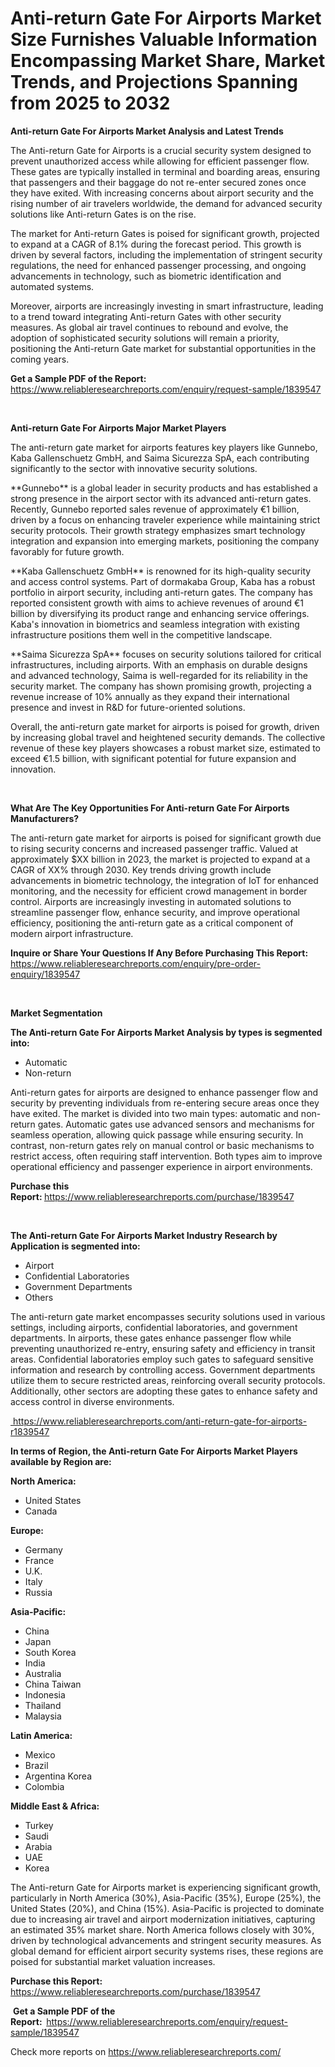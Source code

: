 <p><h1>Anti-return Gate For Airports Market Size Furnishes Valuable Information Encompassing Market Share, Market Trends, and Projections Spanning from 2025 to 2032</h1></p><p><strong>Anti-return Gate For Airports Market Analysis and Latest Trends</strong></p>
<p><p>The Anti-return Gate for Airports is a crucial security system designed to prevent unauthorized access while allowing for efficient passenger flow. These gates are typically installed in terminal and boarding areas, ensuring that passengers and their baggage do not re-enter secured zones once they have exited. With increasing concerns about airport security and the rising number of air travelers worldwide, the demand for advanced security solutions like Anti-return Gates is on the rise.</p><p>The market for Anti-return Gates is poised for significant growth, projected to expand at a CAGR of 8.1% during the forecast period. This growth is driven by several factors, including the implementation of stringent security regulations, the need for enhanced passenger processing, and ongoing advancements in technology, such as biometric identification and automated systems. </p><p>Moreover, airports are increasingly investing in smart infrastructure, leading to a trend toward integrating Anti-return Gates with other security measures. As global air travel continues to rebound and evolve, the adoption of sophisticated security solutions will remain a priority, positioning the Anti-return Gate market for substantial opportunities in the coming years.</p></p>
<p><strong>Get a Sample PDF of the Report:&nbsp;</strong> <a href="https://www.reliableresearchreports.com/enquiry/request-sample/1839547?utm_campaign=2279&utm_medium=2&utm_source=Github&utm_content=ia&utm_term=12042025&utm_id=anti-return-gate-for-airports">https://www.reliableresearchreports.com/enquiry/request-sample/1839547</a></p>
<p>&nbsp;</p>
<p><strong>Anti-return Gate For Airports Major Market Players</strong></p>
<p><p>The anti-return gate market for airports features key players like Gunnebo, Kaba Gallenschuetz GmbH, and Saima Sicurezza SpA, each contributing significantly to the sector with innovative security solutions.</p><p>**Gunnebo** is a global leader in security products and has established a strong presence in the airport sector with its advanced anti-return gates. Recently, Gunnebo reported sales revenue of approximately €1 billion, driven by a focus on enhancing traveler experience while maintaining strict security protocols. Their growth strategy emphasizes smart technology integration and expansion into emerging markets, positioning the company favorably for future growth.</p><p>**Kaba Gallenschuetz GmbH** is renowned for its high-quality security and access control systems. Part of dormakaba Group, Kaba has a robust portfolio in airport security, including anti-return gates. The company has reported consistent growth with aims to achieve revenues of around €1 billion by diversifying its product range and enhancing service offerings. Kaba's innovation in biometrics and seamless integration with existing infrastructure positions them well in the competitive landscape.</p><p>**Saima Sicurezza SpA** focuses on security solutions tailored for critical infrastructures, including airports. With an emphasis on durable designs and advanced technology, Saima is well-regarded for its reliability in the security market. The company has shown promising growth, projecting a revenue increase of 10% annually as they expand their international presence and invest in R&D for future-oriented solutions.</p><p>Overall, the anti-return gate market for airports is poised for growth, driven by increasing global travel and heightened security demands. The collective revenue of these key players showcases a robust market size, estimated to exceed €1.5 billion, with significant potential for future expansion and innovation.</p></p>
<p>&nbsp;</p>
<p><strong>What Are The Key Opportunities For Anti-return Gate For Airports Manufacturers?</strong></p>
<p><p>The anti-return gate market for airports is poised for significant growth due to rising security concerns and increased passenger traffic. Valued at approximately $XX billion in 2023, the market is projected to expand at a CAGR of XX% through 2030. Key trends driving growth include advancements in biometric technology, the integration of IoT for enhanced monitoring, and the necessity for efficient crowd management in border control. Airports are increasingly investing in automated solutions to streamline passenger flow, enhance security, and improve operational efficiency, positioning the anti-return gate as a critical component of modern airport infrastructure.</p></p>
<p><strong>Inquire or Share Your Questions If Any Before Purchasing This Report:</strong> <a href="https://www.reliableresearchreports.com/enquiry/pre-order-enquiry/1839547?utm_campaign=2279&utm_medium=2&utm_source=Github&utm_content=ia&utm_term=12042025&utm_id=anti-return-gate-for-airports">https://www.reliableresearchreports.com/enquiry/pre-order-enquiry/1839547</a></p>
<p>&nbsp;</p>
<p><strong>Market Segmentation</strong></p>
<p><strong>The Anti-return Gate For Airports Market Analysis by types is segmented into:</strong></p>
<p><ul><li>Automatic</li><li>Non-return</li></ul></p>
<p><p>Anti-return gates for airports are designed to enhance passenger flow and security by preventing individuals from re-entering secure areas once they have exited. The market is divided into two main types: automatic and non-return gates. Automatic gates use advanced sensors and mechanisms for seamless operation, allowing quick passage while ensuring security. In contrast, non-return gates rely on manual control or basic mechanisms to restrict access, often requiring staff intervention. Both types aim to improve operational efficiency and passenger experience in airport environments.</p></p>
<p><strong>Purchase this Report:&nbsp;</strong><a href="https://www.reliableresearchreports.com/purchase/1839547?utm_campaign=2279&utm_medium=2&utm_source=Github&utm_content=ia&utm_term=12042025&utm_id=anti-return-gate-for-airports">https://www.reliableresearchreports.com/purchase/1839547</a></p>
<p>&nbsp;</p>
<p><strong>The Anti-return Gate For Airports Market Industry Research by Application is segmented into:</strong></p>
<p><ul><li>Airport</li><li>Confidential Laboratories</li><li>Government Departments</li><li>Others</li></ul></p>
<p><p>The anti-return gate market encompasses security solutions used in various settings, including airports, confidential laboratories, and government departments. In airports, these gates enhance passenger flow while preventing unauthorized re-entry, ensuring safety and efficiency in transit areas. Confidential laboratories employ such gates to safeguard sensitive information and research by controlling access. Government departments utilize them to secure restricted areas, reinforcing overall security protocols. Additionally, other sectors are adopting these gates to enhance safety and access control in diverse environments.</p></p>
<p><a href="https://www.reliableresearchreports.com/anti-return-gate-for-airports-r1839547?utm_campaign=2279&utm_medium=2&utm_source=Github&utm_content=ia&utm_term=12042025&utm_id=anti-return-gate-for-airports">&nbsp;https://www.reliableresearchreports.com/anti-return-gate-for-airports-r1839547</a></p>
<p><strong>In terms of Region, the Anti-return Gate For Airports Market Players available by Region are:</strong></p>
<p>
    <p> <strong> North America: </strong>
        <ul>
            <li>United States</li>
            <li>Canada</li>
        </ul>
        </p> 
    <p> <strong> Europe: </strong>
        <ul>
            <li>Germany</li>
            <li>France</li>
            <li>U.K.</li>
            <li>Italy</li>
            <li>Russia</li>
        </ul>
        </p> 
    <p> <strong> Asia-Pacific: </strong>
        <ul>
            <li>China</li>
            <li>Japan</li>
            <li>South Korea</li>
            <li>India</li>
            <li>Australia</li>
            <li>China Taiwan</li>
            <li>Indonesia</li>
            <li>Thailand</li>
            <li>Malaysia</li>
        </ul>
        </p> 
    <p> <strong> Latin America: </strong>
        <ul>
            <li>Mexico</li>
            <li>Brazil</li>
            <li>Argentina Korea</li>
            <li>Colombia</li>
        </ul>
        </p> 
    <p> <strong> Middle East & Africa: </strong>
        <ul>
            <li>Turkey</li>
            <li>Saudi</li>
            <li>Arabia</li>
            <li>UAE</li>
            <li>Korea</li>
        </ul>
    </p>
    </p>
<p><p>The Anti-return Gate for Airports market is experiencing significant growth, particularly in North America (30%), Asia-Pacific (35%), Europe (25%), the United States (20%), and China (15%). Asia-Pacific is projected to dominate due to increasing air travel and airport modernization initiatives, capturing an estimated 35% market share. North America follows closely with 30%, driven by technological advancements and stringent security measures. As global demand for efficient airport security systems rises, these regions are poised for substantial market valuation increases.</p></p>
<p><strong>Purchase this Report: </strong><a href="https://www.reliableresearchreports.com/purchase/1839547?utm_campaign=2279&utm_medium=2&utm_source=Github&utm_content=ia&utm_term=12042025&utm_id=anti-return-gate-for-airports">https://www.reliableresearchreports.com/purchase/1839547</a></p>
<p>&nbsp;<strong>Get a Sample PDF of the Report:&nbsp;&nbsp;</strong><a href="https://www.reliableresearchreports.com/enquiry/request-sample/1839547?utm_campaign=2279&utm_medium=2&utm_source=Github&utm_content=ia&utm_term=12042025&utm_id=anti-return-gate-for-airports">https://www.reliableresearchreports.com/enquiry/request-sample/1839547</a></p>
<p><strong></strong></p>
<p>Check more reports on <a href="https://www.reliableresearchreports.com/?utm_campaign=2279&utm_medium=2&utm_source=Github&utm_content=ia&utm_term=12042025&utm_id=anti-return-gate-for-airports">https://www.reliableresearchreports.com/</a></p>